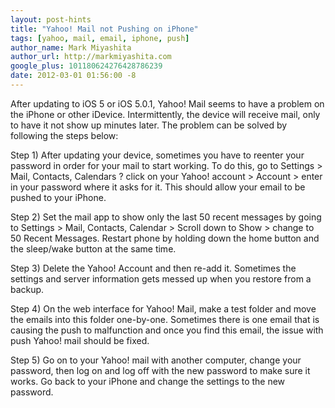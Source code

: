 ```yaml
---
layout: post-hints
title: "Yahoo! Mail not Pushing on iPhone"
tags: [yahoo, mail, email, iphone, push]
author_name: Mark Miyashita
author_url: http://markmiyashita.com
google_plus: 101180624276428786239
date: 2012-03-01 01:56:00 -8
---
```


After updating to iOS 5 or iOS 5.0.1, Yahoo! Mail seems to have a problem on the iPhone or other iDevice. Intermittently, the device will receive mail, only to have it not show up minutes later. The problem can be solved by following the steps below:

Step 1) After updating your device, sometimes you have to reenter your password in order for your mail to start working. To do this, go to Settings > Mail, Contacts, Calendars ? click on your Yahoo! account > Account > enter in your password where it asks for it. This should allow your email to be pushed to your iPhone.

Step 2) Set the mail app to show only the last 50 recent messages by going to Settings > Mail, Contacts, Calendar > Scroll down to Show > change to 50 Recent Messages. Restart phone by holding down the home button and the sleep/wake button at the same time.

Step 3) Delete the Yahoo! Account and then re-add it. Sometimes the settings and server information gets messed up when you restore from a backup.

Step 4) On the web interface for Yahoo! Mail, make a test folder and move the emails into this folder one-by-one. Sometimes there is one email that is causing the push to malfunction and once you find this email, the issue with push Yahoo! mail should be fixed.

Step 5) Go on to your Yahoo! mail with another computer, change your password, then log on and log off with the new password to make sure it works. Go back to your iPhone and change the settings to the new password.
